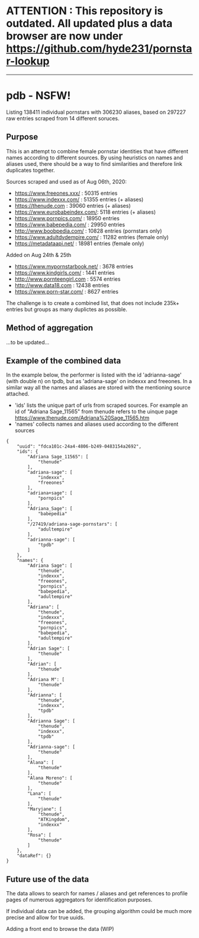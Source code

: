 
# ATTENTION : This repository is outdated. All updated plus a data browser are now under https://github.com/hyde231/pornstar-lookup

---
# pdb - NSFW!
Listing 138411 individual pornstars with 306230 aliases, based on 297227 raw entries scraped from 14 different soruces.

## Purpose
This is an attempt to combine female pornstar identities that have different names according to different sources. By using heuristics on names and aliases used, there should be a way to find similarities and therefore link duplicates together.

Sources scraped and used as of Aug 06th, 2020:
- https://www.freeones.xxx/ : 50315 entries
- https://www.indexxx.com/ : 51355 entries (+ aliases)
- https://thenude.com : 39060 entries (+ aliases)
- https://www.eurobabeindex.com/: 5118 entries (+ aliases)
- https://www.pornpics.com/ : 18950 entries
- https://www.babepedia.com/ : 29950 entries
- http://www.boobpedia.com/ : 10828 entries (pornstars only)
- https://www.adultdvdempire.com/ : 11282 entries (female only)
- https://metadataapi.net/ : 18981 entries (female only)

Added on Aug 24th & 25th
- https://www.mypornstarbook.net/ : 3678 entries
- https://www.kindgirls.com/ : 1441 entries
- http://www.pornteengirl.com : 5574 entries
- http://www.data18.com : 12438 entries
- https://www.porn-star.com/ : 8627 entries

The challenge is to create a combined list, that does not include 235k+ entries but groups as many duplictes as possible.

## Method of aggregation
...to be updated...

## Example of the combined data
In the example below, the performer is listed with the id 'adrianna-sage' (with double n) on tpdb, but as 'adriana-sage' on indexxx and freeones. In a similar way all the names and aliases are stored with the mentioning source attached. 

- 'ids' lists the unique part of urls from scraped sources. For example an id of "Adriana Sage_11565" from thenude refers to the uinque page https://www.thenude.com/Adriana%20Sage_11565.htm
- 'names' collects names and aliases used according to the different sources

```
{
	"uuid": "fdca101c-24a4-4806-b249-0483154a2692",
	"ids": {
		"Adriana Sage_11565": [
			"thenude"
		],
		"adriana-sage": [
			"indexxx",
			"freeones"
		],
		"adriana+sage": [
			"pornpics"
		],
		"Adriana_Sage": [
			"babepedia"
		],
		"/27419/adriana-sage-pornstars": [
			"adultempire"
		],
		"adrianna-sage": [
			"tpdb"
		]
	},
	"names": {
		"Adriana Sage": [
			"thenude",
			"indexxx",
			"freeones",
			"pornpics",
			"babepedia",
			"adultempire"
		],
		"Adriana": [
			"thenude",
			"indexxx",
			"freeones",
			"pornpics",
			"babepedia",
			"adultempire"
		],
		"Adrian Sage": [
			"thenude"
		],
		"Adrian": [
			"thenude"
		],
		"Adriana M": [
			"thenude"
		],
		"Adrianna": [
			"thenude",
			"indexxx",
			"tpdb"
		],
		"Adrianna Sage": [
			"thenude",
			"indexxx",
			"tpdb"
		],
		"Adrianna-sage": [
			"thenude"
		],
		"Alana": [
			"thenude"
		],
		"Alana Moreno": [
			"thenude"
		],
		"Lana": [
			"thenude"
		],
		"Maryjane": [
			"thenude",
			"ATKingdom",
			"indexxx"
		],
		"Rosa": [
			"thenude"
		]
	},
	"dataRef": {}
}
```

## Future use of the data
The data allows to search for names / aliases and get references to profile pages of numerous aggregators for identification purposes.

If individual data can be added, the grouping algorithm could be much more precise and allow for true uuids.

Adding a front end to browse the data (WIP)
